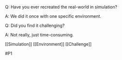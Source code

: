 Q: Have you ever recreated the real-world in simulation?

A: We did it once with one specific environment.

Q: Did you find it challenging?

A: Not really, just time-consuming.

[[Simulation]]
[[Environment]]
[[Challenge]]

#P1 